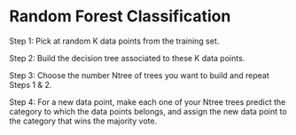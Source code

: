 # Random Forest Classification

Step 1: Pick at random K data points from the training set.

Step 2: Build the decision tree associated to these K data points.

Step 3: Choose the number Ntree of trees you want to build and repeat Steps 1 & 2.

Step 4: For a new data point, make each one of your Ntree trees predict the category to which the data points belongs, and assign the new data point to the category that wins the majority vote.